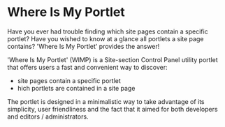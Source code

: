 Where Is My Portlet
===================

Have you ever had trouble finding which site pages contain a specific portlet? Have you wished to know at a glance all portlets a site page contains? 
'Where Is My Portlet' provides the answer!

'Where Is My Portlet' (WIMP) is a Site-section Control Panel utility portlet that offers users a fast and convenient way to discover:
* site pages contain a specific portlet
* hich portlets are contained in a site page
  
The portlet is designed in a minimalistic way to take advantage of its simplicity, user friendliness and the fact that it aimed for both developers and editors / administrators.

